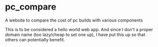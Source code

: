 # pc_compare
A website to compare the cost of pc builds with various components

This is to be considered a hello world web app. And since I don't a proper domain name (too lazy/cheap to set one up), I have put this up so that others can potentially benefit.
